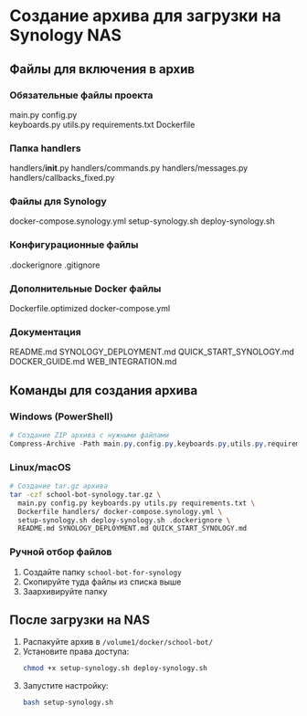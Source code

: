 # Создание архива для загрузки на Synology NAS

## Файлы для включения в архив

### Обязательные файлы проекта
main.py
config.py  
keyboards.py
utils.py
requirements.txt
Dockerfile

### Папка handlers
handlers/__init__.py
handlers/commands.py
handlers/messages.py
handlers/callbacks_fixed.py

### Файлы для Synology
docker-compose.synology.yml
setup-synology.sh
deploy-synology.sh

### Конфигурационные файлы
.dockerignore
.gitignore

### Дополнительные Docker файлы
Dockerfile.optimized
docker-compose.yml

### Документация
README.md
SYNOLOGY_DEPLOYMENT.md
QUICK_START_SYNOLOGY.md
DOCKER_GUIDE.md
WEB_INTEGRATION.md

## Команды для создания архива

### Windows (PowerShell)
```powershell
# Создание ZIP архива с нужными файлами
Compress-Archive -Path main.py,config.py,keyboards.py,utils.py,requirements.txt,Dockerfile,handlers,docker-compose.synology.yml,setup-synology.sh,deploy-synology.sh,.dockerignore,README.md,SYNOLOGY_DEPLOYMENT.md,QUICK_START_SYNOLOGY.md -DestinationPath school-bot-synology.zip
```

### Linux/macOS
```bash
# Создание tar.gz архива
tar -czf school-bot-synology.tar.gz \
  main.py config.py keyboards.py utils.py requirements.txt \
  Dockerfile handlers/ docker-compose.synology.yml \
  setup-synology.sh deploy-synology.sh .dockerignore \
  README.md SYNOLOGY_DEPLOYMENT.md QUICK_START_SYNOLOGY.md
```

### Ручной отбор файлов
1. Создайте папку `school-bot-for-synology`
2. Скопируйте туда файлы из списка выше
3. Заархивируйте папку

## После загрузки на NAS

1. Распакуйте архив в `/volume1/docker/school-bot/`
2. Установите права доступа:
   ```bash
   chmod +x setup-synology.sh deploy-synology.sh
   ```
3. Запустите настройку:
   ```bash
   bash setup-synology.sh
   ```